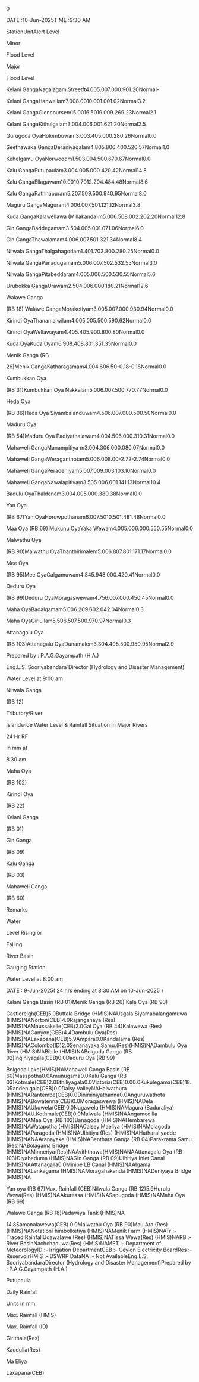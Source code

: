 0

DATE :10-Jun-2025TIME :9:30 AM

StationUnitAlert Level

Minor

Flood Level

Major

Flood Level

Kelani GangaNagalagam Streetft4.005.007.000.901.20Normal-

Kelani GangaHanwellam7.008.0010.001.001.02Normal3.2

Kelani GangaGlencoursem15.0016.5019.009.269.23Normal2.1

Kelani GangaKithulgalam3.004.006.001.621.20Normal2.5

Gurugoda OyaHolombuwam3.003.405.000.280.26Normal0.0

Seethawaka GangaDeraniyagalam4.805.806.400.520.57Normal1.0

Kehelgamu OyaNorwoodm1.503.004.500.670.67Normal0.0

Kalu GangaPutupaulam3.004.005.000.420.42Normal14.8

Kalu GangaEllagawam10.0010.7012.204.484.48Normal8.6

Kalu GangaRathnapuram5.207.509.500.940.95Normal8.0

Maguru GangaMaguram4.006.007.501.121.12Normal3.8

Kuda GangaKalawellawa (Millakanda)m5.006.508.002.202.20Normal12.8

Gin GangaBaddegamam3.504.005.001.071.06Normal6.0

Gin GangaThawalamam4.006.007.501.321.34Normal8.4

Nilwala GangaThalgahagodam1.401.702.800.280.25Normal0.0

Nilwala GangaPanadugamam5.006.007.502.532.55Normal3.0

Nilwala GangaPitabeddaram4.005.006.500.530.55Normal5.6

Urubokka GangaUrawam2.504.006.000.180.21Normal12.6

Walawe Ganga

(RB 18) Walawe GangaMoraketiyam3.005.007.000.930.94Normal0.0

Kirindi OyaThanamalwilam4.005.005.500.590.62Normal0.0

Kirindi OyaWellawayam4.405.405.900.800.80Normal0.0

Kuda OyaKuda Oyam6.908.408.801.351.35Normal0.0

Menik Ganga (RB

26)Menik GangaKatharagamam4.004.606.50-0.18-0.18Normal0.0

Kumbukkan Oya

(RB 31)Kumbukkan Oya Nakkalam5.006.007.500.770.77Normal0.0

Heda Oya

(RB 36)Heda Oya Siyambalanduwam4.506.007.000.500.50Normal0.0

Maduru Oya

(RB 54)Maduru Oya Padiyathalawam4.004.506.000.310.31Normal0.0

Mahaweli GangaManampitiya m3.004.306.000.080.07Normal0.0

Mahaweli GangaWeraganthotam5.006.008.00-2.72-2.74Normal0.0

Mahaweli GangaPeradeniyam5.007.009.003.103.10Normal0.0

Mahaweli GangaNawalapitiyam3.505.006.001.141.13Normal10.4

Badulu OyaThaldenam3.004.005.000.380.38Normal0.0

Yan Oya

(RB 67)Yan OyaHorowpothanam6.007.5010.501.481.48Normal0.0

Maa Oya (RB 69) Mukunu OyaYaka Wewam4.005.006.000.550.55Normal0.0

Malwathu Oya

(RB 90)Malwathu OyaThanthirimalem5.006.807.801.171.17Normal0.0

Mee Oya

(RB 95)Mee OyaGalgamuwam4.845.948.000.420.41Normal0.0

Deduru Oya

(RB 99)Deduru OyaMoragaswewam4.756.007.000.450.45Normal0.0

Maha OyaBadalgamam5.006.209.602.042.04Normal0.3

Maha OyaGiriullam5.506.507.500.970.97Normal0.3

Attanagalu Oya

(RB 103)Attanagalu OyaDunamalem3.304.405.500.950.95Normal2.9

Prepared by : P.A.G.Gayampath (H.A.)

Eng.L.S. Sooriyabandara`Director (Hydrology and Disaster Management)

Water Level at 9:00 am

Nilwala Ganga

(RB 12)

Tributory/River

Islandwide Water Level & Rainfall Situation in Major Rivers

24 Hr RF

in mm at

8.30 am

Maha Oya

(RB 102)

Kirindi Oya

(RB 22)

Kelani Ganga

(RB 01)

Gin Ganga

(RB 09)

Kalu Ganga

(RB 03)

Mahaweli Ganga

(RB 60)

Remarks

Water

Level Rising or

Falling

River Basin

Gauging Station

Water Level at 8:00 am

DATE : 9-Jun-2025( 24 hrs ending at 8:30 AM on 10-Jun-2025 )

Kelani Ganga Basin (RB 01)Menik Ganga (RB 26) Kala Oya (RB 93)

Castlereigh(CEB)5.0Buttala Bridge (HMIS)NAUsgala Siyamabalangamuwa (HMIS)NANorton(CEB)4.9Rajanganaya (Res) (HMIS)NAMaussakelle(CEB)2.0Gal Oya (RB 44)Kalawewa (Res) (HMIS)NACanyon(CEB)4.4Dambulu Oya(Res) (HMIS)NALaxapana(CEB)5.9Ampara0.0Kandalama (Res) (HMIS)NAColombo(ID)2.0Senanayaka Samu.(Res)(HMIS)NADambulu Oya River (HMIS)NABibile (HMIS)NABolgoda Ganga (RB 02)Inginiyagala(CEB)0.0Daduru Oya (RB 99)

Bolgoda Lake(HMIS)NAMahaweli Ganga Basin (RB 60)Masspotha0.0Amunugama0.0Kalu Ganga (RB 03)Kotmale(CEB)2.0Ethiliyagala0.0Victoria(CEB)0.00.0Kukulegama(CEB)18.0Randenigala(CEB)0.0Daisy ValleyNAHalwathura (HMIS)NARantembe(CEB)0.0Diniminiyathanna0.0Anguruwathota (HMIS)NABowatenna(CEB)0.0Moragaswewa (HMIS)NADela (HMIS)NAUkuwela(CEB)0.0Nugawela (HMIS)NAMagura (Baduraliya) (HMIS)NAU.Kothmale(CEB)0.0Malwala (HMIS)NAAngamedilla (HMIS)NAMaa Oya (RB 102)Banagoda (HMIS)NAHembarewa (HMIS)NAWatapotha (HMIS)NACalsey Maeliya (HMIS)NAMolagoda (HMIS)NAParagoda (HMIS)NAUlhitiya (Res) (HMIS)NAHatharaliyadde (HMIS)NANAAranayake (HMIS)NABenthara Ganga (RB 04)Parakrama Samu.(Res)NABolagama Bridge (HMIS)NAMinneriya(Res)NAAviththawa(HMIS)NANAAttanagalu Oya (RB 103)Diyabeduma (HMIS)NAGin Ganga (RB 09)Ulhitiya Inlet Canal (HMIS)NAAttanagalla0.0Minipe LB Canal (HMIS)NAAlgama (HMIS)NALankagama (HMIS)NAMoragahakanda (HMIS)NADeniyaya Bridge (HMIS)NA

Yan oya (RB 67)Max. Rainfall (CEB)Nilwala Ganga (RB 12)5.9Hurulu Wewa(Res) (HMIS)NAAkuressa (HMIS)NASapugoda (HMIS)NAMaha Oya (RB 69)

Walawe Ganga (RB 18)Padawiya Tank (HMIS)NA

14.8Samanalawewa(CEB) 0.0Malwathu Oya (RB 90)Mau Ara (Res) (HMIS)NANotationThimbolketiya (HMIS)NAMenik Farm (HMIS)NATr :- Traced RainfallUdawalawe (Res) (HMIS)NATissa Wewa(Res) (HMIS)NARB :- River BasinNachchaduwa(Res) (HMIS)NAMET :- Department of MeteorologyID :- Irrigation DepartmentCEB :- Ceylon Electricity BoardRes :-ReservoirHMIS :- DSWRP DataNA :- Not AvailableEng.L.S. SooriyabandaraDirector (Hydrology and Disaster Management)Prepared by : P.A.G.Gayampath (H.A.)

Putupaula

Daily Rainfall

Units in mm

Max. Rainfall (HMIS)

Max. Rainfall (ID)

Girithale(Res)

Kaudulla(Res)

Ma Eliya

Laxapana(CEB)